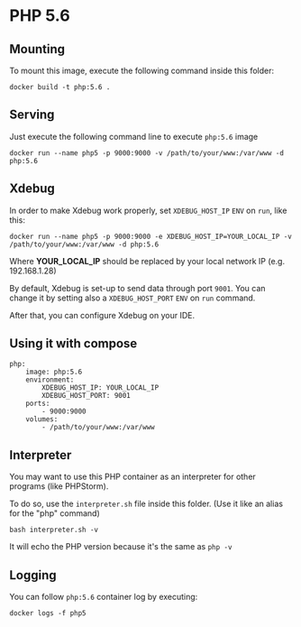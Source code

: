 # PHP 5.6

## Mounting

To mount this image, execute the following command inside this folder:

    docker build -t php:5.6 .

## Serving

Just execute the following command line to execute ```php:5.6``` image

    docker run --name php5 -p 9000:9000 -v /path/to/your/www:/var/www -d php:5.6

## Xdebug

In order to make Xdebug work properly, set ```XDEBUG_HOST_IP``` ```ENV``` on ```run```, like this:

    docker run --name php5 -p 9000:9000 -e XDEBUG_HOST_IP=YOUR_LOCAL_IP -v /path/to/your/www:/var/www -d php:5.6

Where **YOUR_LOCAL_IP** should be replaced by your local network IP (e.g. 192.168.1.28)

By default, Xdebug is set-up to send data through port ```9001```.
You can change it by setting also a ```XDEBUG_HOST_PORT``` ```ENV``` on ```run``` command.

After that, you can configure Xdebug on your IDE.

## Using it with compose

    php:
        image: php:5.6
        environment:
            XDEBUG_HOST_IP: YOUR_LOCAL_IP
            XDEBUG_HOST_PORT: 9001
        ports:
            - 9000:9000
        volumes:
            - /path/to/your/www:/var/www

## Interpreter

You may want to use this PHP container as an interpreter for other programs (like PHPStorm).

To do so, use the ```interpreter.sh``` file inside this folder. (Use it like an alias for the "php" command)

    bash interpreter.sh -v

It will echo the PHP version because it's the same as ```php -v```

## Logging

You can follow ```php:5.6``` container log by executing:

    docker logs -f php5
